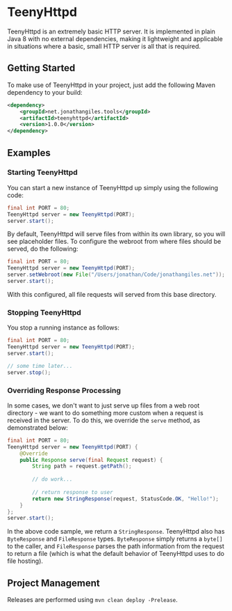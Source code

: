 # TeenyHttpd

TeenyHttpd is an extremely basic HTTP server. It is implemented in plain Java 8 with no external dependencies, making it lightweight and applicable in situations where a basic, small HTTP server is all that is required.

## Getting Started

To make use of TeenyHttpd in your project, just add the following Maven dependency to your build:

```xml
<dependency>
    <groupId>net.jonathangiles.tools</groupId>
    <artifactId>teenyhttpd</artifactId>
    <version>1.0.0</version>
</dependency>
```

## Examples

### Starting TeenyHttpd

You can start a new instance of TeenyHttpd up simply using the following code:

```java
final int PORT = 80;
TeenyHttpd server = new TeenyHttpd(PORT);
server.start();
```

By default, TeenyHttpd will serve files from within its own library, so you will see placeholder files. To configure the webroot from where files should be served, do the following:

```java
final int PORT = 80;
TeenyHttpd server = new TeenyHttpd(PORT);
server.setWebroot(new File("/Users/jonathan/Code/jonathangiles.net"));
server.start();
```

With this configured, all file requests will served from this base directory.

### Stopping TeenyHttpd

You stop a running instance as follows:

```java
final int PORT = 80;
TeenyHttpd server = new TeenyHttpd(PORT);
server.start();

// some time later...
server.stop();
```

### Overriding Response Processing

In some cases, we don't want to just serve up files from a web root directory - we want to do something more custom when a request is received in the server. To do this, we override the `serve` method, as demonstrated below:

```java
final int PORT = 80;
TeenyHttpd server = new TeenyHttpd(PORT) {
    @Override
    public Response serve(final Request request) {
        String path = request.getPath();
        
        // do work...
        
        // return response to user
        return new StringResponse(request, StatusCode.OK, "Hello!");
    }
};
server.start();
``` 

In the above code sample, we return a `StringResponse`. TeenyHttpd also has `ByteResponse` and `FileResponse` types. `ByteResponse` simply returns a `byte[]` to the caller, and `FileResponse` parses the path information from the request to return a file (which is what the default behavior of TeenyHttpd uses to do file hosting).

## Project Management

Releases are performed using `mvn clean deploy -Prelease`.
